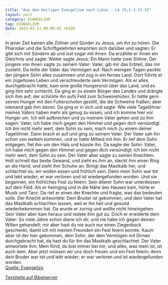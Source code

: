 ```yaml
---
title: "Aus dem Heiligen Evangelium nach Lukas - Lk 15,1-3.11-32"
layout: post
category: EVANGELIUM
tag: EVANGELIUM
date: 2023-03-11 09:00:05 +0100
---
```

In jener Zeit kamen alle Zöllner und Sünder zu Jesus, um ihn zu hören.
Die Pharisäer und die Schriftgelehrten empörten sich darüber und sagten: Er gibt sich mit Sündern ab und isst sogar mit ihnen.
Da erzählte er ihnen ein Gleichnis und sagte:
Weiter sagte Jesus: Ein Mann hatte zwei Söhne.<!--more-->
Der jüngere von ihnen sagte zu seinem Vater: Vater, gib mir das Erbteil, das mir zusteht. Da teilte der Vater das Vermögen auf.
Nach wenigen Tagen packte der jüngere Sohn alles zusammen und zog in ein fernes Land. Dort führte er ein zügelloses Leben und verschleuderte sein Vermögen.
Als er alles durchgebracht hatte, kam eine große Hungersnot über das Land, und es ging ihm sehr schlecht.
Da ging er zu einem Bürger des Landes und drängte sich ihm auf; der schickte ihn aufs Feld zum Schweinehüten.
Er hätte gern seinen Hunger mit den Futterschoten gestillt, die die Schweine fraßen; aber niemand gab ihm davon.
Da ging er in sich und sagte: Wie viele Tagelöhner meines Vaters haben mehr als genug zu essen, und ich komme hier vor Hunger um.
Ich will aufbrechen und zu meinem Vater gehen und zu ihm sagen: Vater, ich habe mich gegen den Himmel und gegen dich versündigt.
Ich bin nicht mehr wert, dein Sohn zu sein; mach mich zu einem deiner Tagelöhner.
Dann brach er auf und ging zu seinem Vater. Der Vater sah ihn schon von weitem kommen, und er hatte Mitleid mit ihm. Er lief dem Sohn entgegen, fiel ihm um den Hals und küsste ihn.
Da sagte der Sohn: Vater, ich habe mich gegen den Himmel und gegen dich versündigt; ich bin nicht mehr wert, dein Sohn zu sein.
Der Vater aber sagte zu seinen Knechten: Holt schnell das beste Gewand, und zieht es ihm an, steckt ihm einen Ring an die Hand, und zieht ihm Schuhe an.
Bringt das Mastkalb her, und schlachtet es; wir wollen essen und fröhlich sein.
Denn mein Sohn war tot und lebt wieder; er war verloren und ist wiedergefunden worden. Und sie begannen, ein fröhliches Fest zu feiern.
Sein älterer Sohn war unterdessen auf dem Feld. Als er heimging und in die Nähe des Hauses kam, hörte er Musik und Tanz.
Da rief er einen der Knechte und fragte, was das bedeuten solle.
Der Knecht antwortete: Dein Bruder ist gekommen, und dein Vater hat das Mastkalb schlachten lassen, weil er ihn heil und gesund wiederbekommen hat.
Da wurde er zornig und wollte nicht hineingehen. Sein Vater aber kam heraus und redete ihm gut zu.
Doch er erwiderte dem Vater: So viele Jahre schon diene ich dir, und nie habe ich gegen deinen Willen gehandelt; mir aber hast du nie auch nur einen Ziegenbock geschenkt, damit ich mit meinen Freunden ein Fest feiern konnte.
Kaum aber ist der hier gekommen, dein Sohn, der dein Vermögen mit Dirnen durchgebracht hat, da hast du für ihn das Mastkalb geschlachtet.
Der Vater antwortete ihm: Mein Kind, du bist immer bei mir, und alles, was mein ist, ist auch dein.
Aber jetzt müssen wir uns doch freuen und ein Fest feiern; denn dein Bruder war tot und lebt wieder; er war verloren und ist wiedergefunden worden.<br>
[Quelle: Evangelizo](https://evangeliumtagfuertag.org/DE/gospel)

[Textstelle auf Bibelserver](https://www.bibleserver.com/EU/Lukas15,1-3.11-32)
